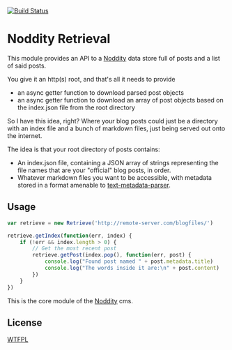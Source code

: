 [![Build Status](https://travis-ci.org/TehShrike/noddity-retrieval.svg)](https://travis-ci.org/TehShrike/noddity-retrieval)

Noddity Retrieval
=====

This module provides an API to a [Noddity](http://noddity.com) data store full of posts and a list of said posts.

You give it an http(s) root, and that's all it needs to provide

- an async getter function to download parsed post objects
- an async getter function to download an array of post objects based on the index.json file from the root directory


So I have this idea, right?  Where your blog posts could just be a directory with an index file and a bunch of markdown files, just being served out onto the internet.

The idea is that your root directory of posts contains:

- An index.json file, containing a JSON array of strings representing the file names that are your "official" blog posts, in order.
- Whatever markdown files you want to be accessible, with metadata stored in a format amenable to [text-metadata-parser](https://github.com/TehShrike/text-metadata-parser).

Usage
-----

```js
var retrieve = new Retrieve('http://remote-server.com/blogfiles/')

retrieve.getIndex(function(err, index) {
	if (!err && index.length > 0) {
		// Get the most recent post
		retrieve.getPost(index.pop(), function(err, post) {
			console.log("Found post named " + post.metadata.title)
			console.log("The words inside it are:\n" + post.content)
		})
	}
})

```

This is the core module of the [Noddity](http://noddity.com/) cms.

License
-----
[WTFPL](http://wtfpl2.com/)
